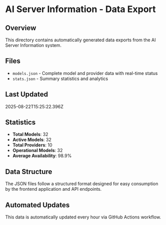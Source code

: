 # AI Server Information - Data Export

## Overview
This directory contains automatically generated data exports from the AI Server Information system.

## Files
- `models.json` - Complete model and provider data with real-time status
- `stats.json` - Summary statistics and analytics

## Last Updated
2025-08-22T15:25:22.396Z

## Statistics
- **Total Models**: 32
- **Active Models**: 32
- **Total Providers**: 10
- **Operational Models**: 32
- **Average Availability**: 98.9%

## Data Structure
The JSON files follow a structured format designed for easy consumption by the frontend application and API endpoints.

## Automated Updates
This data is automatically updated every hour via GitHub Actions workflow.
